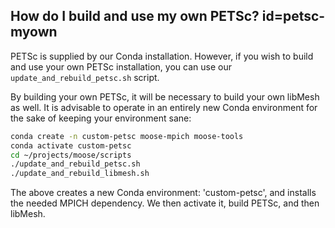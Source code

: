 ## How do I build and use my own PETSc? id=petsc-myown

PETSc is supplied by our Conda installation. However, if you wish to build and use your own PETSc installation, you can use our
`update_and_rebuild_petsc.sh` script.

By building your own PETSc, it will be necessary to build your own libMesh as well. It is advisable to operate in an entirely new Conda environment for the sake of keeping your environment sane:

```bash
conda create -n custom-petsc moose-mpich moose-tools
conda activate custom-petsc
cd ~/projects/moose/scripts
./update_and_rebuild_petsc.sh
./update_and_rebuild_libmesh.sh
```

The above creates a new Conda environment: 'custom-petsc', and installs the needed MPICH dependency. We then activate it, build PETSc, and then libMesh.
